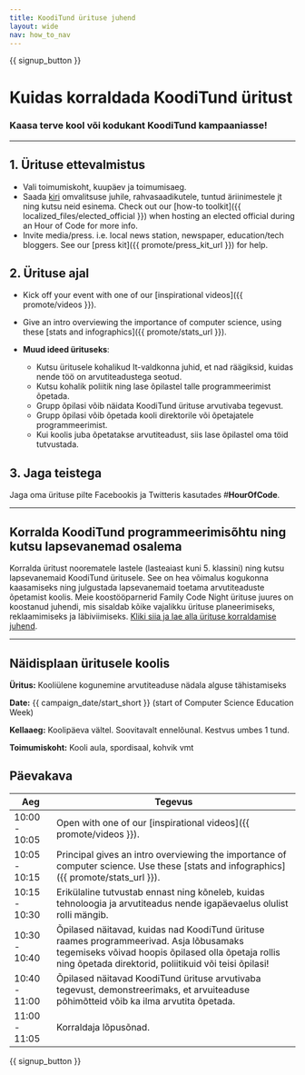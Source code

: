 ```yaml
---
title: KoodiTund ürituse juhend
layout: wide
nav: how_to_nav
---
```


{{ signup_button }}

# Kuidas korraldada KoodiTund üritust

### Kaasa terve kool või kodukant KoodiTund kampaaniasse!

* * *

## 1. Ürituse ettevalmistus

- Vali toimumiskoht, kuupäev ja toimumisaeg.
- Saada [kiri](https://hourofcode.com/promote/resources#sample-emails) omvalitsuse juhile, rahvasaadikutele, tuntud äriinimestele jt ning kutsu neid esinema. Check out our [how-to toolkit]({{ localized_files/elected_official }}) when hosting an elected official during an Hour of Code for more info.
- Invite media/press. i.e. local news station, newspaper, education/tech bloggers. See our [press kit]({{ promote/press_kit_url }}) for help.

## 2. Ürituse ajal

- Kick off your event with one of our [inspirational videos]({{ promote/videos }}).
- Give an intro overviewing the importance of computer science, using these [stats and infographics]({{ promote/stats_url }}).   
      
    
- **Muud ideed ürituseks**: 
    - Kutsu üritusele kohalikud It-valdkonna juhid, et nad räägiksid, kuidas nende töö on arvutiteadustega seotud.
    - Kutsu kohalik poliitik ning lase õpilastel talle programmeerimist õpetada.
    - Grupp õpilasi võib näidata KoodiTund ürituse arvutivaba tegevust.
    - Grupp õpilasi võib õpetada kooli direktorile või õpetajatele programmeerimist.
    - Kui koolis juba õpetatakse arvutiteadust, siis lase õpilastel oma töid tutvustada.

## 3. Jaga teistega

Jaga oma ürituse pilte Facebookis ja Twitteris kasutades #**HourOfCode**.

* * *

## Korralda KoodiTund programmeerimisõhtu ning kutsu lapsevanemad osalema

Korralda üritust noorematele lastele (lasteaiast kuni 5. klassini) ning kutsu lapsevanemaid KoodiTund üritusele. See on hea võimalus kogukonna kaasamiseks ning julgustada lapsevanemaid toetama arvutiteaduste õpetamist koolis. Meie koostööparnerid Family Code Night ürituse juures on koostanud juhendi, mis sisaldab kõike vajalikku ürituse planeerimiseks, reklaamimiseks ja läbiviimiseks. [Kliki siia ja lae alla ürituse korraldamise juhend](http://www.familycodenight.org/DownloadCodeDotOrg.html).

* * *

## Näidisplaan üritusele koolis

**Üritus:** Kooliülene kogunemine arvutiteaduse nädala alguse tähistamiseks

**Date:** {{ campaign_date/start_short }} (start of Computer Science Education Week)

**Kellaaeg:** Koolipäeva vältel. Soovitavalt ennelõunal. Kestvus umbes 1 tund.

**Toimumiskoht:** Kooli aula, spordisaal, kohvik vmt

## Päevakava

| Aeg           | Tegevus                                                                                                                                                                                               |
| ------------- | ----------------------------------------------------------------------------------------------------------------------------------------------------------------------------------------------------- |
| 10:00 - 10:05 | Open with one of our [inspirational videos]({{ promote/videos }}).                                                                                                                                    |
| 10:05 - 10:15 | Principal gives an intro overviewing the importance of computer science. Use these [stats and infographics]({{ promote/stats_url }}).                                                                 |
| 10:15 - 10:30 | Erikülaline tutvustab ennast ning kõneleb, kuidas tehnoloogia ja arvutiteadus nende igapäevaelus olulist rolli mängib.                                                                                |
| 10:30 - 10:40 | Õpilased näitavad, kuidas nad KoodiTund ürituse raames programmeerivad. Asja lõbusamaks tegemiseks võivad hoopis õpilased olla õpetaja rollis ning õpetada direktorid, poliitikuid või teisi õpilasi! |
| 10:40 - 11:00 | Õpilased näitavad KoodiTund ürituse arvutivaba tegevust, demonstreerimaks, et arvuiteaduse põhimõtteid võib ka ilma arvutita õpetada.                                                                 |
| 11:00 - 11:05 | Korraldaja lõpusõnad.                                                                                                                                                                                 |

{{ signup_button }}